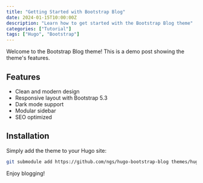 ```yaml
---
title: "Getting Started with Bootstrap Blog"
date: 2024-01-15T10:00:00Z
description: "Learn how to get started with the Bootstrap Blog theme"
categories: ["Tutorial"]
tags: ["Hugo", "Bootstrap"]
---
```


Welcome to the Bootstrap Blog theme! This is a demo post showing the theme's features.

## Features

- Clean and modern design
- Responsive layout with Bootstrap 5.3
- Dark mode support
- Modular sidebar
- SEO optimized

## Installation

Simply add the theme to your Hugo site:

```bash
git submodule add https://github.com/ngs/hugo-bootstrap-blog themes/hugo-bootstrap-blog
```

Enjoy blogging!